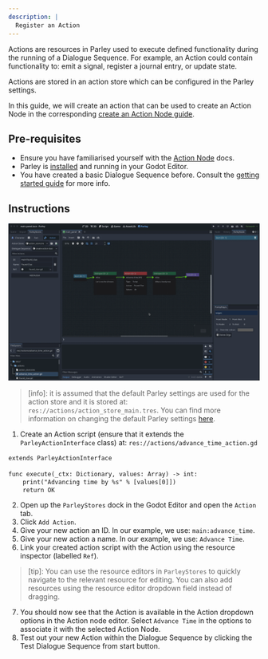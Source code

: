 ```yaml
---
description: |
  Register an Action
---
```


Actions are resources in Parley used to execute defined functionality during the
running of a Dialogue Sequence. For example, an Action could contain
functionality to: emit a signal, register a journal entry, or update state.

Actions are stored in an action store which can be configured in the Parley
settings.

In this guide, we will create an action that can be used to create an Action
Node in the corresponding
[create an Action Node guide](./create-action-node.md).

## Pre-requisites

- Ensure you have familiarised yourself with the
  [Action Node](../nodes/action-node.md) docs.
- Parley is [installed](./installation.md) and running in your Godot Editor.
- You have created a basic Dialogue Sequence before. Consult the
  [getting started guide](./create-dialogue-sequence.md) for more info.

## Instructions

![Register an Action](../../../www/static/docs/register-action/register-action.gif)

> [info]: it is assumed that the default Parley settings are used for the action
> store and it is stored at: `res://actions/action_store_main.tres`. You can
> find more information on changing the default Parley settings
> [here](../reference/parley-settings.md).

1. Create an Action script (ensure that it extends the `ParleyActionInterface`
   class) at: `res://actions/advance_time_action.gd`

```gdscript
extends ParleyActionInterface

func execute(_ctx: Dictionary, values: Array) -> int:
	print("Advancing time by %s" % [values[0]])
	return OK
```

2. Open up the `ParleyStores` dock in the Godot Editor and open the `Action`
   tab.
3. Click `Add Action`.
4. Give your new action an ID. In our example, we use: `main:advance_time`.
5. Give your new action a name. In our example, we use: `Advance Time`.
6. Link your created action script with the Action using the resource inspector
   (labelled `Ref`).

> [tip]: You can use the resource editors in `ParleyStores` to quickly navigate
> to the relevant resource for editing. You can also add resources using the
> resource editor dropdown field instead of dragging.

7. You should now see that the Action is available in the Action dropdown
   options in the Action node editor. Select `Advance Time` in the options to
   associate it with the selected Action Node.
8. Test out your new Action within the Dialogue Sequence by clicking the Test
   Dialogue Sequence from start button.
